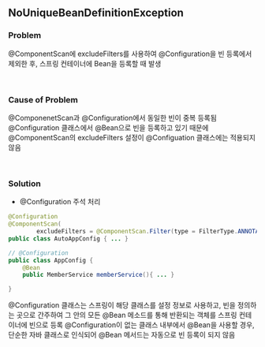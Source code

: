 ## NoUniqueBeanDefinitionException

### Problem
@ComponentScan에 excludeFilters를 사용하여 @Configuration을 빈 등록에서 제외한 후, 스프링 컨테이너에 Bean을 등록할 때 발생

<br/>

### Cause of Problem
@ComponenetScan과 @Configuration에서 동일한 빈이 중복 등록됨
@Configuration 클래스에서 @Bean으로 빈을 등록하고 있기 때문에 @ComponentScan의 excludeFilters 설정이 @Configuation 클래스에는 적용되지 않음

<br/>

### Solution
* @Configuration 주석 처리
```java
@Configuration
@ComponentScan(
        excludeFilters = @ComponentScan.Filter(type = FilterType.ANNOTATION, classes = Configuration.class))
public class AutoAppConfig { ... }

// @Configuration
public class AppConfig {
    @Bean
    public MemberService memberService(){ ... }

}

```
@Configuration 클래스는 스프링이 해당 클래스를 설정 정보로 사용하고, 빈을 정의하는 곳으로 간주하여 그 안의 모든 @Bean 메소드를 통해 반환되는 객체를 스프링 컨테이너에 빈으로 등록
@Configuration이 없는 클래스 내부에서 @Bean을 사용할 경우, 단순한 자바 클래스로 인식되어 @Bean 메서드는 자동으로 빈 등록이 되지 않음
